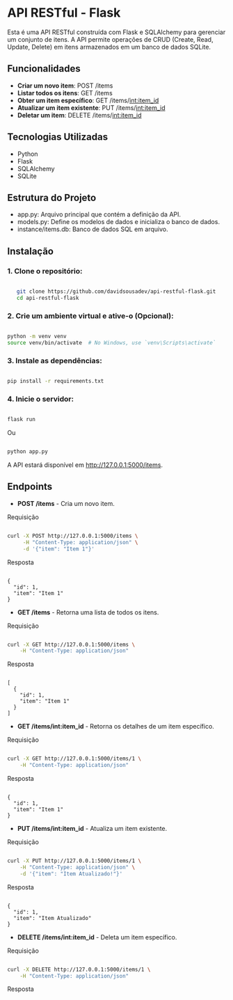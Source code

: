 # API RESTful - Flask

Esta é uma API RESTful construída com Flask e SQLAlchemy para gerenciar um conjunto de itens. A API permite operações de CRUD (Create, Read, Update, Delete) em itens armazenados em um banco de dados SQLite.

## Funcionalidades

- **Criar um novo item**: POST /items
- **Listar todos os itens**: GET /items
- **Obter um item específico**: GET /items/<int:item_id>
- **Atualizar um item existente**: PUT /items/<int:item_id>
- **Deletar um item**: DELETE /items/<int:item_id>

## Tecnologias Utilizadas

- Python
- Flask
- SQLAlchemy
- SQLite

## Estrutura do Projeto

- app.py: Arquivo principal que contém a definição da API.
- models.py: Define os modelos de dados e inicializa o banco de dados.
- instance/items.db: Banco de dados SQL em arquivo.

## Instalação

### 1. Clone o repositório:
   
```sh

   git clone https://github.com/davidsousadev/api-restful-flask.git
   cd api-restful-flask

```
### 2. Crie um ambiente virtual e ative-o (Opcional):

```sh

python -m venv venv
source venv/bin/activate  # No Windows, use `venv\Scripts\activate`

```

### 3. Instale as dependências:

```sh

pip install -r requirements.txt

```

### 4. Inicie o servidor:
```sh

flask run

```
Ou
```sh

python app.py

```

A API estará disponível em http://127.0.0.1:5000/items.

## Endpoints

- **POST /items** - Cria um novo item.

Requisição

```sh

curl -X POST http://127.0.0.1:5000/items \
     -H "Content-Type: application/json" \
     -d '{"item": "Item 1"}'

```

Resposta

```

{
  "id": 1,
  "item": "Item 1"
}

```

- **GET /items** - Retorna uma lista de todos os itens.

Requisição

```sh

curl -X GET http://127.0.0.1:5000/items \
    -H "Content-Type: application/json"

```

Resposta

```

[
  {
    "id": 1,
    "item": "Item 1"
  }
]

```
- **GET /items/int:item_id** - Retorna os detalhes de um item específico.

Requisição

```sh

curl -X GET http://127.0.0.1:5000/items/1 \
    -H "Content-Type: application/json" 

```

Resposta

```

{
  "id": 1,
  "item": "Item 1"
}

```

- **PUT /items/int:item_id** - Atualiza um item existente.

Requisição

```sh

curl -X PUT http://127.0.0.1:5000/items/1 \
    -H "Content-Type: application/json" \
    -d '{"item": "Item Atualizado!"}'

```

Resposta

```

{
  "id": 1,
  "item": "Item Atualizado"
}

```
- **DELETE /items/int:item_id** - Deleta um item específico.

Requisição

```sh

curl -X DELETE http://127.0.0.1:5000/items/1 \
    -H "Content-Type: application/json"

```

Resposta

```


```